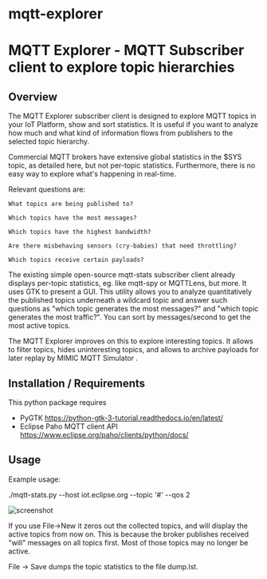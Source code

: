 # mqtt-explorer
# MQTT Explorer - MQTT Subscriber client to explore topic hierarchies

## Overview

The MQTT Explorer subscriber client is designed to explore MQTT topics in your IoT Platform, show and sort statistics. It is useful if you want to analyze how much and what kind of information flows from publishers to the selected topic hierarchy. 

Commercial MQTT brokers have extensive global statistics in the $SYS topic, as detailed here, but not per-topic statistics. Furthermore, there is no easy way to explore what's happening in real-time.

 Relevant questions are:

    What topics are being published to?

    Which topics have the most messages?

    Which topics have the highest bandwidth?

    Are there misbehaving sensors (cry-babies) that need throttling?

    Which topics receive certain payloads? 

The existing simple open-source mqtt-stats subscriber client already displays per-topic statistics, eg. like mqtt-spy or MQTTLens, but more. It uses GTK to present a GUI. This utility allows you to analyze quantitatively the published topics underneath a wildcard topic and answer such questions as "which topic generates the most messages?" and "which topic generates the most traffic?". You can sort by messages/second to get the most active topics. 

The MQTT Explorer improves on this to explore interesting topics. It allows to filter topics, hides uninteresting topics, and allows to archive payloads for later replay by MIMIC MQTT Simulator . 

## Installation / Requirements

This python package requires

* PyGTK https://python-gtk-3-tutorial.readthedocs.io/en/latest/
* Eclipse Paho MQTT client API https://www.eclipse.org/paho/clients/python/docs/

## Usage

Example usage:

./mqtt-stats.py --host iot.eclipse.org --topic '#' --qos 2

![screenshot](https://github.com/gambitcomminc/mqtt-explorer/blob/master/mqtt-explorer.png)

If you use File->New it zeros out the collected topics, and will display the active topics from now on. This is because the broker publishes received "will" messages on all topics first. Most of those topics may no longer be active.


File -> Save dumps the topic statistics to the file dump.lst. 
